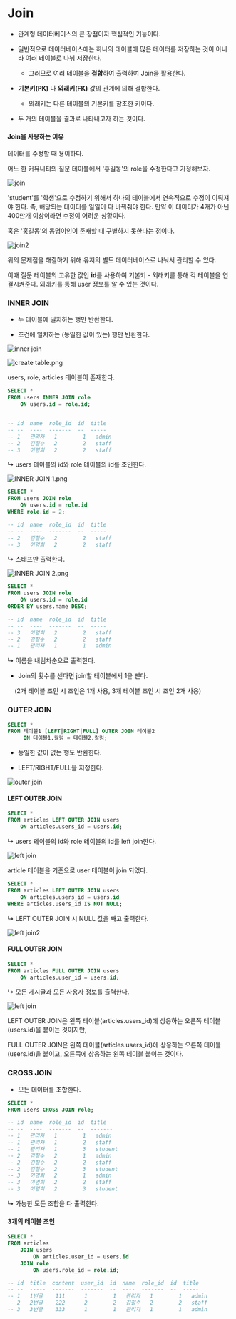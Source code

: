 # Join

* 관계형 데이터베이스의 큰 장점이자 핵심적인 기능이다. 

* 일반적으로 데이터베이스에는 하나의 테이블에 많은 데이터를 저장하는 것이 아니라 여러 테이블로 나눠 저장한다. 
  
  * 그러므로 여러 테이블을 **결합**하여 출력하여 Join을 활용한다. 

* **기본키(PK)** 나 **외래키(FK)** 값의 관계에 의해 결합한다. 
  
  * 외래키는 다른 테이블의 기본키를 참조한 키이다. 

* 두 개의 테이블을 결과로 나타내고자 하는 것이다.

#### Join을 사용하는 이유

데이터를 수정할 때 용이하다. 

어느 한 커뮤니티의 질문 테이블에서  '홍길동'의 role을 수정한다고 가정해보자. 

![join](./SQL%20Summary.assets/join1.png)

'student'를 '학생'으로 수정하기 위해서 하나의 테이블에서 연속적으로 수정이 이뤄져야 한다. 즉, 해당되는 데이터를 일일이 다 바꿔줘야 한다. 만약 이 데이터가 4개가 아닌 400만개 이상이라면 수정이 어려운 상황이다. 

혹은 '홍길동'의 동명이인이 존재할 때 구별하지 못한다는 점이다. 

![join2](./SQL%20Summary.assets/join2.png)

위의 문제점을 해결하기 위해 유저의 별도 데이터베이스로 나눠서 관리할 수 있다. 

이때 질문 테이블의 고유한 값인 **id**를 사용하여 기본키 - 외래키를 통해 각 테이블을 연결시켜준다. 외래키를 통해 user 정보를 알 수 있는 것이다. 

### INNER JOIN

* 두 테이블에 일치하는 행만 반환한다.

* 조건에 일치하는 (동일한 값이 있는) 행만 반환한다. 

![inner join](./SQL%20Summary.assets/INNER%20JOIN.png)

![create table.png](./SQL%20Summary.assets/create%20table.png)

users, role, articles 테이블이 존재한다.

```sql
SELECT *
FROM users INNER JOIN role 
    ON users.id = role.id;


-- id  name  role_id  id  title
-- --  ----  -------  --  -----
-- 1   관리자   1        1   admin
-- 2   김철수   2        2   staff
-- 3   이영희   2        2   staff
```

↳ users 테이블의 id와 role 테이블의 id를 조인한다. 

![INNER JOIN 1.png](./SQL%20Summary.assets/INNER%20JOIN%201.png)

```sql
SELECT *
FROM users JOIN role 
    ON users.id = role.id
WHERE role.id = 2;

-- id  name  role_id  id  title
-- --  ----  -------  --  -----
-- 2   김철수   2        2   staff
-- 3   이영희   2        2   staff
```

↳ 스태프만 출력한다. 

![INNER JOIN 2.png](./SQL%20Summary.assets/INNER%20JOIN%202.png)

```sql
SELECT *
FROM users JOIN role 
    ON users.id = role.id
ORDER BY users.name DESC;

-- id  name  role_id  id  title
-- --  ----  -------  --  -----
-- 3   이영희   2        2   staff
-- 2   김철수   2        2   staff
-- 1   관리자   1        1   admin
```

↳ 이름을 내림차순으로 출력한다. 

* Join의 횟수를 센다면 join할 테이블에서 1을 뺀다.

    (2개 테이블 조인 시 조인은 1개 사용, 3개 테이블 조인 시 조인 2개 사용)

### 

### OUTER JOIN

```sql
SELECT *
FROM 테이블1 [LEFT|RIGHT|FULL] OUTER JOIN 테이블2            
     ON 테이블1.칼럼 = 테이블2.칼럼;
```

* 동일한 값이 없는 행도 반환한다. 

* LEFT/RIGHT/FULL을 지정한다. 

![outer join](./SQL%20Summary.assets/OUTER%20JOIN.png)
#### LEFT OUTER JOIN

```sql
SELECT *
FROM articles LEFT OUTER JOIN users
    ON articles.users_id = users.id;
```

↳ users 테이블의 id와 role 테이블의 id를 left join한다.

![left join](./SQL%20Summary.assets/left%20join.png)

article 테이블을 기준으로 user 테이블이 join 되었다. 

```sql
SELECT *
FROM articles LEFT OUTER JOIN users
    ON articles.users_id = users.id
WHERE articles.users_id IS NOT NULL;
```

↳ LEFT OUTER JOIN 시 NULL 값을 빼고 출력한다. 

![left join2](./SQL%20Summary.assets/join2.png)

#### FULL OUTER JOIN

```sql
SELECT *
FROM articles FULL OUTER JOIN users
    ON articles.user_id = users.id;
```

↳ 모든 게시글과 모든 사용자 정보를 출력한다. 

![left join](./SQL%20Summary.assets/left%20join.png)

LEFT OUTER JOIN은 왼쪽 테이블(articles.users_id)에 상응하는 오른쪽 테이블(users.id)을 붙이는 것이지만, 

FULL OUTER JOIN은 왼쪽 테이블(articles.users_id)에 상응하는  오른쪽 테이블(users.id)을 붙이고, 오른쪽에 상응하는 왼쪽 테이블 붙이는 것이다. 

### CROSS JOIN

* 모든 데이터를 조합한다. 

```sql
SELECT *
FROM users CROSS JOIN role;

-- id  name  role_id  id  title
-- --  ----  -------  --  -------
-- 1   관리자   1        1   admin
-- 1   관리자   1        2   staff
-- 1   관리자   1        3   student
-- 2   김철수   2        1   admin
-- 2   김철수   2        2   staff
-- 2   김철수   2        3   student
-- 3   이영희   2        1   admin
-- 3   이영희   2        2   staff
-- 3   이영희   2        3   student
```

↳ 가능한 모든 조합을 다 출력한다. 

#### 3개의 테이블 조인

```sql
SELECT *
FROM articles
    JOIN users
        ON articles.user_id = users.id
    JOIN role
        ON users.role_id = role.id;

-- id  title  content  user_id  id  name  role_id  id  title
-- --  -----  -------  -------  --  ----  -------  --  -----
-- 1   1번글    111      1        1   관리자   1        1   admin
-- 2   2번글    222      2        2   김철수   2        2   staff
-- 3   3번글    333      1        1   관리자   1        1   admin
```
